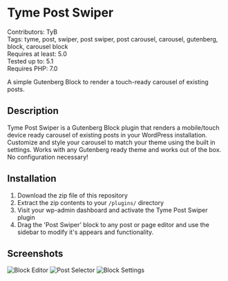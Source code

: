 # Tyme Post Swiper

Contributors: TyB  
Tags: tyme, post, swiper, post swiper, post carousel, carousel, gutenberg, block, carousel block  
Requires at least: 5.0  
Tested up to: 5.1  
Requires PHP: 7.0  

A simple Gutenberg Block to render a touch-ready carousel of existing posts.

## Description
Tyme Post Swiper is a Gutenberg Block plugin that renders a mobile/touch device ready carousel of existing posts in your WordPress installation. Customize and style your carousel to match your theme using the built in settings. Works with any Gutenberg ready theme and works out of the box. No configuration necessary!

## Installation
1. Download the zip file of this repository
2. Extract the zip contents to your `/plugins/` directory
3. Visit your wp-admin dashboard and activate the Tyme Post Swiper plugin
4. Drag the \'Post Swiper\' block to any post or page editor and use the sidebar to modify it\'s appears and functionality.

## Screenshots
![Block Editor](http://tymeinteractive.com/plugins/img/tps-block-editor.png)
![Post Selector](http://tymeinteractive.com/plugins/img/tps-block-post-selector.png)
![Block Settings](http://tymeinteractive.com/plugins/img/tps-block-settings.png)
